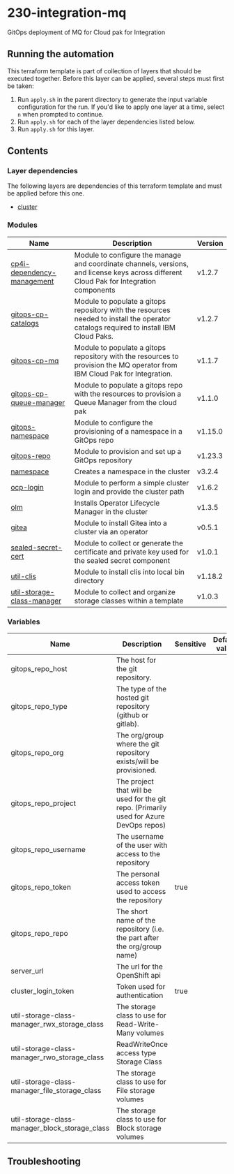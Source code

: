 # 230-integration-mq

GitOps deployment of MQ for Cloud pak for Integration

## Running the automation

This terraform template is part of collection of layers that should be executed together. Before this layer
can be applied, several steps must first be taken:

1. Run `apply.sh` in the parent directory to generate the input variable configuration for the run. If you'd like to apply one layer at a time, select `n` when prompted to continue.
2. Run `apply.sh` for each of the layer dependencies listed below.
3. Run `apply.sh` for this layer.

## Contents

### Layer dependencies


The following layers are dependencies of this terraform template and must be applied before this one.
- [cluster](../105-azure-ocp-ipi)

### Modules

| Name | Description | Version |
|------|-------------|---------|
| [cp4i-dependency-management](https://github.com/cloud-native-toolkit/terraform-cp4i-dependency-management) | Module to configure the manage and coordinate channels, versions, and license keys across different Cloud Pak for Integration components | v1.2.7 |
| [gitops-cp-catalogs](https://github.com/cloud-native-toolkit/terraform-gitops-cp-catalogs) | Module to populate a gitops repository with the resources needed to install the operator catalogs required to install IBM Cloud Paks. | v1.2.7 |
| [gitops-cp-mq](https://github.com/cloud-native-toolkit/terraform-gitops-cp-mq) | Module to populate a gitops repository with the resources to provision the MQ operator from IBM Cloud Pak for Integration. | v1.1.7 |
| [gitops-cp-queue-manager](https://github.com/cloud-native-toolkit/terraform-gitops-cp-queue-manager) | Module to populate a gitops repo with the resources to provision a Queue Manager from the cloud pak | v1.1.0 |
| [gitops-namespace](https://github.com/cloud-native-toolkit/terraform-gitops-namespace) | Module to configure the provisioning of a namespace in a GitOps repo | v1.15.0 |
| [gitops-repo](https://github.com/cloud-native-toolkit/terraform-tools-gitops) | Module to provision and set up a GitOps repository | v1.23.3 |
| [namespace](https://github.com/cloud-native-toolkit/terraform-k8s-namespace) | Creates a namespace in the cluster | v3.2.4 |
| [ocp-login](https://github.com/cloud-native-toolkit/terraform-ocp-login) | Module to perform a simple cluster login and provide the cluster path | v1.6.2 |
| [olm](https://github.com/cloud-native-toolkit/terraform-k8s-olm) | Installs Operator Lifecycle Manager in the cluster | v1.3.5 |
| [gitea](https://github.com/cloud-native-toolkit/terraform-tools-gitea) | Module to install Gitea into a cluster via an operator | v0.5.1 |
| [sealed-secret-cert](https://github.com/cloud-native-toolkit/terraform-util-sealed-secret-cert) | Module to collect or generate the certificate and private key used for the sealed secret component | v1.0.1 |
| [util-clis](https://github.com/cloud-native-toolkit/terraform-util-clis) | Module to install clis into local bin directory | v1.18.2 |
| [util-storage-class-manager](https://github.com/cloud-native-toolkit/terraform-util-storage-class-manager) | Module to collect and organize storage classes within a template | v1.0.3 |

### Variables

| Name | Description | Sensitive | Default value |
|------|-------------|-----------|---------------|
| gitops_repo_host | The host for the git repository. |  |  |
| gitops_repo_type | The type of the hosted git repository (github or gitlab). |  |  |
| gitops_repo_org | The org/group where the git repository exists/will be provisioned. |  |  |
| gitops_repo_project | The project that will be used for the git repo. (Primarily used for Azure DevOps repos) |  |  |
| gitops_repo_username | The username of the user with access to the repository |  |  |
| gitops_repo_token | The personal access token used to access the repository | true |  |
| gitops_repo_repo | The short name of the repository (i.e. the part after the org/group name) |  |  |
| server_url | The url for the OpenShift api |  |  |
| cluster_login_token | Token used for authentication | true |  |
| util-storage-class-manager_rwx_storage_class | The storage class to use for Read-Write-Many volumes |  |  |
| util-storage-class-manager_rwo_storage_class | ReadWriteOnce access type Storage Class |  |  |
| util-storage-class-manager_file_storage_class | The storage class to use for File storage volumes |  |  |
| util-storage-class-manager_block_storage_class | The storage class to use for Block storage volumes |  |  |

## Troubleshooting

